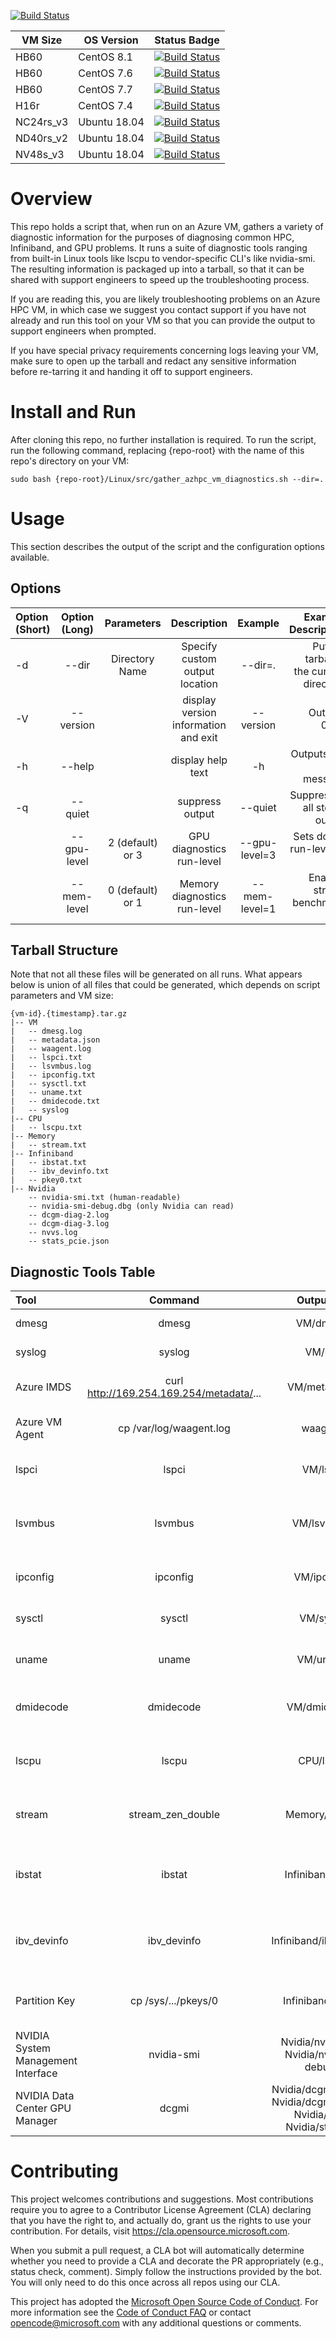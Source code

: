 [![Build Status](https://dev.azure.com/hpc-platform-team/hpc-guest-diagnostics-test/_apis/build/status/hpc-guest-diagnostics-test?branchName=master)](https://dev.azure.com/hpc-platform-team/hpc-guest-diagnostics-test/_build/latest?definitionId=6&branchName=master)

VM Size|OS Version|Status Badge|
|------|----------|------------|
|HB60  |CentOS 8.1|[![Build Status](https://dev.azure.com/hpc-platform-team/hpc-guest-diagnostics-test/_apis/build/status/hpc-guest-diagnostics-test?branchName=master&jobName=ValidateVirtualMachine&configuration=ValidateVirtualMachine%20HB60_centos81)](https://dev.azure.com/hpc-platform-team/hpc-guest-diagnostics-test/_build/latest?definitionId=6&branchName=master)|
|HB60  |CentOS 7.6|[![Build Status](https://dev.azure.com/hpc-platform-team/hpc-guest-diagnostics-test/_apis/build/status/hpc-guest-diagnostics-test?branchName=master&jobName=ValidateVirtualMachine&configuration=ValidateVirtualMachine%20HB60_centos76)](https://dev.azure.com/hpc-platform-team/hpc-guest-diagnostics-test/_build/latest?definitionId=6&branchName=master)|
|HB60  |CentOS 7.7|[![Build Status](https://dev.azure.com/hpc-platform-team/hpc-guest-diagnostics-test/_apis/build/status/hpc-guest-diagnostics-test?branchName=master&jobName=ValidateVirtualMachine&configuration=ValidateVirtualMachine%20HB60_centos77)](https://dev.azure.com/hpc-platform-team/hpc-guest-diagnostics-test/_build/latest?definitionId=6&branchName=master)|
|H16r  |CentOS 7.4|[![Build Status](https://dev.azure.com/hpc-platform-team/hpc-guest-diagnostics-test/_apis/build/status/hpc-guest-diagnostics-test?branchName=master&jobName=ValidateVirtualMachine&configuration=ValidateVirtualMachine%20H16r)](https://dev.azure.com/hpc-platform-team/hpc-guest-diagnostics-test/_build/latest?definitionId=6&branchName=master)|
|NC24rs_v3|Ubuntu 18.04|[![Build Status](https://dev.azure.com/hpc-platform-team/hpc-guest-diagnostics-test/_apis/build/status/hpc-guest-diagnostics-test?branchName=master&jobName=ValidateVirtualMachine&configuration=ValidateVirtualMachine%20NC)](https://dev.azure.com/hpc-platform-team/hpc-guest-diagnostics-test/_build/latest?definitionId=6&branchName=master)|
|ND40rs_v2|Ubuntu 18.04|[![Build Status](https://dev.azure.com/hpc-platform-team/hpc-guest-diagnostics-test/_apis/build/status/hpc-guest-diagnostics-test?branchName=master&jobName=ValidateVirtualMachine&configuration=ValidateVirtualMachine%20ND)](https://dev.azure.com/hpc-platform-team/hpc-guest-diagnostics-test/_build/latest?definitionId=6&branchName=master)|
|NV48s_v3|Ubuntu 18.04|[![Build Status](https://dev.azure.com/hpc-platform-team/hpc-guest-diagnostics-test/_apis/build/status/hpc-guest-diagnostics-test?branchName=master&jobName=ValidateVirtualMachine&configuration=ValidateVirtualMachine%20NV)](https://dev.azure.com/hpc-platform-team/hpc-guest-diagnostics-test/_build/latest?definitionId=6&branchName=master)|

# Overview
This repo holds a script that, when run on an Azure VM, gathers a variety of diagnostic information for the purposes of diagnosing common HPC, Infiniband, and GPU problems. It runs a suite of diagnostic tools ranging from built-in Linux tools like lscpu to vendor-specific CLI's like nvidia-smi. The resulting information is packaged up into a tarball, so that it can be shared with support engineers to speed up the troubleshooting process.

If you are reading this, you are likely troubleshooting problems on an Azure HPC VM, in which case we suggest you contact support if you have not already and run this tool on your VM so that you can provide the output to support engineers when prompted.

If you have special privacy requirements concerning logs leaving your VM, make sure to open up the tarball and redact any sensitive information before re-tarring it and handing it off to support engineers.

# Install and Run
After cloning this repo, no further installation is required.
To run the script, run the following command, replacing {repo-root} with the name of this repo's directory on your VM:
```
sudo bash {repo-root}/Linux/src/gather_azhpc_vm_diagnostics.sh --dir=.
```

# Usage
This section describes the output of the script and the configuration options available.
## Options

| Option (Short) | Option (Long) | Parameters | Description | Example | Example Description |
| :------------- | :-----------: | :--------: | :---------: | :-----: | ------: |
| -d | --dir | Directory Name | Specify custom output location | --dir=. | Put the tarball in the current directory |
| -V | --version |  | display version information and exit | --version | Outputs 0.0.1 |
| -h | --help |  | display help text | -h | Outputs the help message |
| -q | --quiet |  | suppress output | --quiet | Suppresses all stdout output |
|  | --gpu-level | 2 (default) or 3 | GPU diagnostics run-level | --gpu-level=3 | Sets dcgmi run-level to 3 |
|  | --mem-level | 0 (default) or 1 | Memory diagnostics run-level | --mem-level=1 | Enables stream benchmark test |

## Tarball Structure
Note that not all these files will be generated on all runs. What appears below is union of all files that could be generated, which depends on script parameters and VM size:
```
{vm-id}.{timestamp}.tar.gz
|-- VM
|   -- dmesg.log
|   -- metadata.json
|   -- waagent.log
|   -- lspci.txt
|   -- lsvmbus.log
|   -- ipconfig.txt
|   -- sysctl.txt
|   -- uname.txt
|   -- dmidecode.txt
|   -- syslog
|-- CPU
|   -- lscpu.txt
|-- Memory
|   -- stream.txt
|-- Infiniband
|   -- ibstat.txt
|   -- ibv_devinfo.txt
|   -- pkey0.txt
|-- Nvidia
    -- nvidia-smi.txt (human-readable)
    -- nvidia-smi-debug.dbg (only Nvidia can read)
    -- dcgm-diag-2.log
    -- dcgm-diag-3.log
    -- nvvs.log
    -- stats_pcie.json
```


## Diagnostic Tools Table

| Tool | Command | Output File(s) | Description |
| :--- | :-----: | :------------: | :---------: |
| dmesg | dmesg | VM/dmesg.log | Dump of kernel ring buffer |
| syslog | syslog | VM/syslog | Dump of system log |
| Azure IMDS | curl http://169.254.169.254/metadata/...| VM/metadata.json | VM Metadata (ID,Region,OS Image, etc) |
| Azure VM Agent | cp /var/log/waagent.log | waagent.log | Logs from the Azure VM Agent |
| lspci | lspci | VM/lspci.txt | Info on installed PCI devices |
| lsvmbus | lsvmbus | VM/lsvmbus.log | Displays devices attached to the Hyper-V VMBus |
| ipconfig | ipconfig | VM/ipconfig.txt | Checking TCP/IP configuration |
| sysctl | sysctl | VM/sysctl.txt | Checking kernel parameters |
| uname | uname | VM/uname.txt | Checking system information |
| dmidecode | dmidecode | VM/dmidecode.txt | DMI table dump (info on hardware components) |
| lscpu | lscpu | CPU/lscpu.txt | Information about the system CPU architecture |
| stream | stream_zen_double | Memory/stream.txt | The stream benchmark suite (AMD Only) |
| ibstat | ibstat | Infiniband/ibstat.txt | Mellanox OFED command for checking Infiniband status |
| ibv_devinfo | ibv_devinfo | Infiniband/ibv_devinfo.txt | Mellanox OFED commnd for checking Infiniband Device info |
| Partition Key | cp /sys/.../pkeys/0 | Infiniband/pkey0.txt | Checks the configured Infinband Partition Key |
| NVIDIA System Management Interface | nvidia-smi | Nvidia/nvidia-smi.txt Nvidia/nvidia-smi-debug.dbg | Checks GPU health and configuration |
| NVIDIA Data Center GPU Manager | dcgmi | Nvidia/dcgm-diag-2.log Nvidia/dcgm-diag-3.log Nvidia/nvvs.log Nvidia/stats_*.json | Health monitoring for GPUs in cluster envirmonments




# Contributing

This project welcomes contributions and suggestions.  Most contributions require you to agree to a
Contributor License Agreement (CLA) declaring that you have the right to, and actually do, grant us
the rights to use your contribution. For details, visit https://cla.opensource.microsoft.com.

When you submit a pull request, a CLA bot will automatically determine whether you need to provide
a CLA and decorate the PR appropriately (e.g., status check, comment). Simply follow the instructions
provided by the bot. You will only need to do this once across all repos using our CLA.

This project has adopted the [Microsoft Open Source Code of Conduct](https://opensource.microsoft.com/codeofconduct/).
For more information see the [Code of Conduct FAQ](https://opensource.microsoft.com/codeofconduct/faq/) or
contact [opencode@microsoft.com](mailto:opencode@microsoft.com) with any additional questions or comments.
